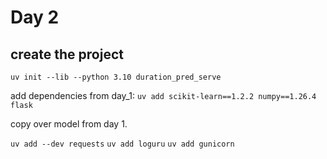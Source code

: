 # Day 2

## create the project

`uv init --lib --python 3.10 duration_pred_serve`

add dependencies from day_1:
`uv add scikit-learn==1.2.2 numpy==1.26.4 flask`

copy over model from day 1.

`uv add --dev requests`
`uv add loguru`
`uv add gunicorn`
